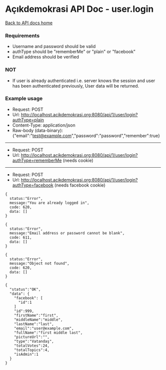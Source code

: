 # Açıkdemokrasi API Doc - user.login

[Back to API docs home](Home)

### Requirements
- Username and password should be valid
- authType should be "rememberMe" or "plain" or "facebook"
- Email address should be verified
### NOT
- If user is already authenticated i.e. server knows the session and user has been authenticated previously, User data will be returned.


### Example usage

- Request: POST
- Url: http://localhost.acikdemokrasi.org:8080/api/1/user/login?authType=plain
- Content-Type: application/json
- Raw-body (data-binary): {"email":"test@example.com","password":"password","remember":true}

---

- Request: POST
- Url: http://localhost.acikdemokrasi.org:8080/api/1/user/login?authType=rememberMe (needs cookie)

---

- Request: POST
- Url: http://localhost.acikdemokrasi.org:8080/api/1/user/login?authType=facebook (needs facebook cookie)

```
{
  status:"Error",
  message:"You are already logged in",
  code: 620,
  data: []
}
```
```
{
  status:"Error",
  message:"Email address or password cannot be blank",
  code: 611,
  data: []
}
```
```
{
  status:"Error",
  message:"Object not found",
  code: 620,
  data: []
}
```
```
{
  "status":"OK",
  "data": {
    "facebook": [
      "id":1
    ]
    "id":999,
    "firstName":"first",
    "middleName":"middle",
    "lastName":"last",
    "email":"user@example.com",
    "fullName":"first middle last",
    "pictureUrl":"",
    "type":"Vatandaş",
    "totalVotes":24,
    "totalTopics":4,
    "isAdmin":1
  }
}
```